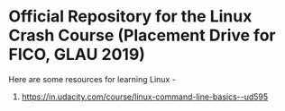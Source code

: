 # Official Repository for the Linux Crash Course (Placement Drive for FICO, GLAU 2019)

Here are some resources for learning Linux - 
1. https://in.udacity.com/course/linux-command-line-basics--ud595
